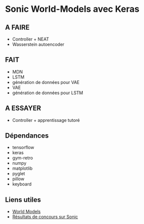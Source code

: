 # Sonic World-Models avec Keras

## A FAIRE

- Controller + NEAT
- Wasserstein autoencoder

## FAIT

- MDN
- LSTM
- génération de données pour VAE
- VAE
- génération de données pour LSTM

## A ESSAYER

- Controller + apprentissage tutoré

## Dépendances

- tensorflow
- keras
- gym-retro
- numpy
- matplotlib
- pyglet
- pillow
- keyboard

## Liens utiles

- [World Models](https://worldmodels.github.io/)
- [Résultats de concours sur Sonic](https://blog.openai.com/first-retro-contest-retrospective/)
